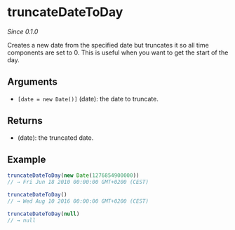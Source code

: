 # truncateDateToDay
_Since 0.1.0_

Creates a new date from the specified date but truncates it so all time components are set to 0. This is useful when you want to get the start of the day.

## Arguments
- `[date = new Date()]` (date): the date to truncate.

## Returns
- (date): the truncated date.

## Example
``` javascript
truncateDateToDay(new Date(1276854900000))
// → Fri Jun 18 2010 00:00:00 GMT+0200 (CEST)
```

``` javascript
truncateDateToDay()
// → Wed Aug 10 2016 00:00:00 GMT+0200 (CEST)
```

``` javascript
truncateDateToDay(null)
// → null
```
